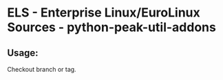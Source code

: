 # ELS - Enterprise Linux/EuroLinux Sources - python-peak-util-addons
 
## Usage:
  Checkout branch or tag.
